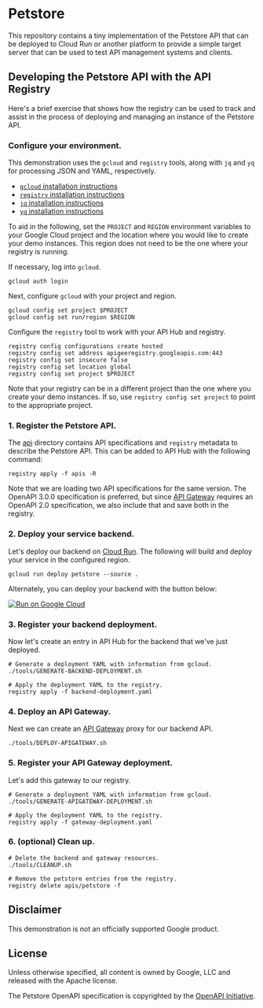 # Petstore

This repository contains a tiny implementation of the Petstore API that can be
deployed to Cloud Run or another platform to provide a simple target server
that can be used to test API management systems and clients.

## Developing the Petstore API with the API Registry

Here's a brief exercise that shows how the registry can be used to track and
assist in the process of deploying and managing an instance of the Petstore
API.

### Configure your environment.

This demonstration uses the `gcloud` and `registry` tools,
along with `jq` and `yq` for processing JSON and YAML, respectively. 
- [`gcloud` installation instructions](https://cloud.google.com/sdk/docs/install)
- [`registry` installation instructions](https://github.com/apigee/registry#the-registry-tool)
- [`jq` installation instructions](https://stedolan.github.io/jq/download/)
- [`yq` installation instructions](https://github.com/mikefarah/yq/#install)

To aid in the following, set the `PROJECT` and `REGION` environment variables
to your Google Cloud project and the location where you would like to create
your demo instances. This region does not need to be the one where your
registry is running.

If necessary, log into `gcloud`.

```
gcloud auth login
```

Next, configure `gcloud` with your project and region.

```
gcloud config set project $PROJECT
gcloud config set run/region $REGION
```

Configure the `registry` tool to work with your API Hub and registry.

```
registry config configurations create hosted
registry config set address apigeeregistry.googleapis.com:443
registry config set insecure false
registry config set location global
registry config set project $PROJECT
```

Note that your registry can be in a different project than the one where you
create your demo instances. If so, use `registry config set project` to point
to the appropriate project.

### 1. Register the Petstore API.

The [api](/api) directory contains API specifications and `registry` metadata to
describe the Petstore API. This can be added to API Hub with the following
command:

```
registry apply -f apis -R
```

Note that we are loading two API specifications for the same version. The
OpenAPI 3.0.0 specification is preferred, but since
[API Gateway](https://cloud.google.com/api-gateway) requires an OpenAPI 2.0
specification, we also include that and save both in the registry.

### 2. Deploy your service backend.

Let's deploy our backend on [Cloud Run](https://cloud.google.com/run). The
following will build and deploy your service in the configured region.

```
gcloud run deploy petstore --source .
```

Alternately, you can deploy your backend with the button below:

[![Run on Google Cloud](https://deploy.cloud.run/button.svg)](https://deploy.cloud.run)

### 3. Register your backend deployment.

Now let's create an entry in API Hub for the backend that we've just deployed.

```
# Generate a deployment YAML with information from gcloud.
./tools/GENERATE-BACKEND-DEPLOYMENT.sh

# Apply the deployment YAML to the registry.
registry apply -f backend-deployment.yaml
```

### 4. Deploy an API Gateway.

Next we can create an [API Gateway](https://cloud.google.com/api-gateway) proxy
for our backend API.

```
./tools/DEPLOY-APIGATEWAY.sh
```

### 5. Register your API Gateway deployment.

Let's add this gateway to our registry.

```
# Generate a deployment YAML with information from gcloud.
./tools/GENERATE-APIGATEWAY-DEPLOYMENT.sh

# Apply the deployment YAML to the registry.
registry apply -f gateway-deployment.yaml
```

### 6. (optional) Clean up.

```
# Delete the backend and gateway resources.
./tools/CLEANUP.sh

# Remove the petstore entries from the registry.
registry delete apis/petstore -f
```

## Disclaimer

This demonstration is not an officially supported Google product.

## License

Unless otherwise specified, all content is owned by Google, LLC and released
with the Apache license.

The Petstore OpenAPI specification is copyrighted by the
[OpenAPI Initiative](https://www.openapis.org/).
